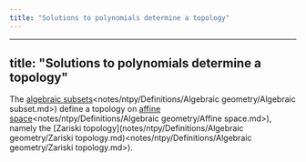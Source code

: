```yaml
---
title: "Solutions to polynomials determine a topology"
---
```


---
title: "Solutions to polynomials determine a topology"
---

The [algebraic subsets]()<notes/ntpy/Definitions/Algebraic geometry/Algebraic subset.md>) define a topology on [affine space]()<notes/ntpy/Definitions/Algebraic geometry/Affine space.md>), namely the [Zariski topology](notes/ntpy/Definitions/Algebraic geometry/Zariski topology.md)<notes/ntpy/Definitions/Algebraic geometry/Zariski topology.md>).
